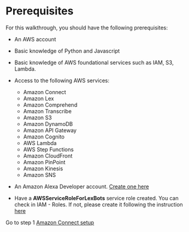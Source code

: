 # Prerequisites

For this walkthrough, you should have the following prerequisites:

+ An AWS account

+ Basic knowledge of Python and Javascript

+ Basic knowledge of AWS foundational services such as IAM, S3, Lambda.

+ Access to the following AWS services:
    + Amazon Connect
    + Amazon Lex
    + Amazon Comprehend
    + Amazon Transcribe
    + Amazon S3
    + Amazon DynamoDB
    + Amazon API Gateway
    + Amazon Cognito
    + AWS Lambda
    + AWS Step Functions
    + Amazon CloudFront
    + Amazon PinPoint
    + Amazon Kinesis
    + Amazon SNS

+ An Amazon Alexa Developer account. [Create one here](https://developer.amazon.com/alexa)

+ Have a **AWSServiceRoleForLexBots** service role created. You can check in IAM - Roles. If not, please create it following the instruction [here](https://docs.aws.amazon.com/lex/latest/dg/gs-create-role.html) 


Go to step 1 [Amazon Connect setup](../01_AmazonConnect/README.md)
